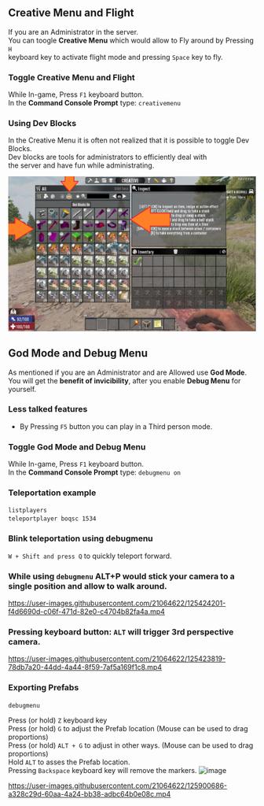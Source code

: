 ## Creative Menu and Flight

If you are an Administrator in the server.  
You can toogle **Creative Menu** which would allow to Fly around by Pressing `H`  
keyboard key to activate flight mode and pressing `Space` key to fly.  

### Toggle Creative Menu and Flight
While In-game, Press `F1` keyboard button.  
In the **Command Console Prompt** type: `creativemenu`

### Using Dev Blocks
In the Creative Menu it is often not realized that it is possible to toggle Dev Blocks.  
Dev blocks are tools for administrators to efficiently deal with  
the server and have fun while administrating.

![Toggling Dev Blocks](toggle-dev-blocks.png)

## God Mode and Debug Menu
As mentioned if you are an Administrator and are Allowed use **God Mode**.  
You will get the **benefit of invicibility**, after you enable **Debug Menu** for yourself.

### Less talked features
* By Pressing `F5` button you can play in a Third person mode.

### Toggle God Mode and Debug Menu
While In-game, Press `F1` keyboard button.  
In the **Command Console Prompt** type: `debugmenu on`

### Teleportation example
`listplayers`  
`teleportplayer boqsc 1534`  


### Blink teleportation using debugmenu
`W + Shift and press Q` to quickly teleport forward.


### While using `debugmenu` ALT+P would stick your camera to a single position and allow to walk around.


https://user-images.githubusercontent.com/21064622/125424201-f4d6690d-c06f-471d-82e0-c4704b82fa4a.mp4



### Pressing keyboard button: `ALT` will trigger 3rd perspective camera.

https://user-images.githubusercontent.com/21064622/125423819-78db7a20-44dd-4a44-8f59-7af5a169f1c8.mp4

### Exporting Prefabs

`debugmenu`

Press (or hold) `Z` keyboard key  
Press (or hold) `G` to adjust the Prefab location (Mouse can be used to drag proportions)    
Press (or hold) `ALT + G` to adjust in other ways. (Mouse can be used to drag proportions)  
Hold `ALT` to asses the Prefab location.  
Pressing `Backspace` keyboard key will remove the markers.
![image](https://user-images.githubusercontent.com/21064622/125900895-ef65d1e6-f607-4929-b73c-2bae1dbfc555.png)


https://user-images.githubusercontent.com/21064622/125900686-a328c29d-60aa-4a24-bb38-adbc64b0e08c.mp4


